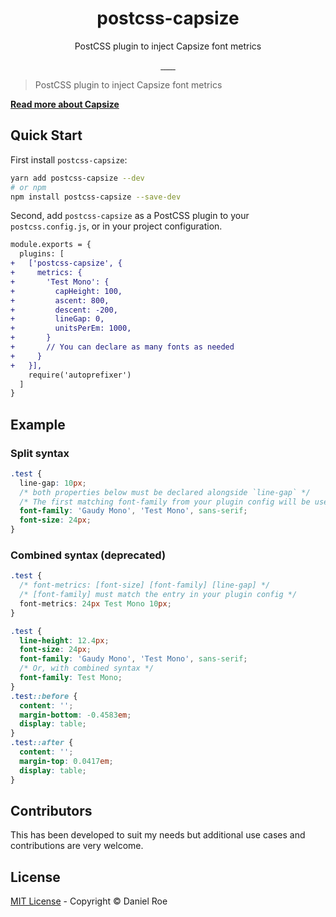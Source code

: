 <h1 align="center">postcss-capsize</h1>
<p align="center">PostCSS plugin to inject Capsize font metrics</p>

<p align="center">
<a href="https://npmjs.com/package/postcss-capsize">
    <img alt="" src="https://img.shields.io/npm/v/postcss-capsize/latest.svg?style=flat-square">
</a>
<a href="https://bundlephobia.com/result?p=postcss-capsize">
    <img alt="" src="https://img.shields.io/bundlephobia/minzip/postcss-capsize?style=flat-square">
</a>
<a href="https://npmjs.com/package/postcss-capsize">
    <img alt="" src="https://img.shields.io/npm/dt/postcss-capsize.svg?style=flat-square">
</a>
<a href="https://lgtm.com/projects/g/danielroe/postcss-capsize">
    <img alt="" src="https://img.shields.io/lgtm/alerts/github/danielroe/postcss-capsize?style=flat-square">
</a>
<a href="https://lgtm.com/projects/g/danielroe/postcss-capsize">
    <img alt="" src="https://img.shields.io/lgtm/grade/javascript/github/danielroe/postcss-capsize?style=flat-square">
</a>
<a href="https://david-dm.org/danielroe/postcss-capsize">
    <img alt="" src="https://img.shields.io/david/danielroe/postcss-capsize.svg?style=flat-square">
</a>
<a href="https://codecov.io/gh/danielroe/postcss-capsize">
    <img alt="" src="https://img.shields.io/codecov/c/github/danielroe/postcss-capsize.svg?style=flat-square">
</a>
</p>

> PostCSS plugin to inject Capsize font metrics

[**Read more about Capsize**](https://seek-oss.github.io/capsize/)

## Quick Start

First install `postcss-capsize`:

```bash
yarn add postcss-capsize --dev
# or npm
npm install postcss-capsize --save-dev
```

Second, add `postcss-capsize` as a PostCSS plugin to your `postcss.config.js`, 
or in your project configuration.

```diff
module.exports = {
  plugins: [
+   ['postcss-capsize', {
+     metrics: {
+       'Test Mono': {
+         capHeight: 100,
+         ascent: 800,
+         descent: -200,
+         lineGap: 0,
+         unitsPerEm: 1000,
+       }
+       // You can declare as many fonts as needed
+     }
+   }],
    require('autoprefixer')
  ]
}
```

## Example

### Split syntax
```css
.test {
  line-gap: 10px;
  /* both properties below must be declared alongside `line-gap` */
  /* The first matching font-family from your plugin config will be used */
  font-family: 'Gaudy Mono', 'Test Mono', sans-serif;
  font-size: 24px;
}
```

### Combined syntax (deprecated)
```css
.test {
  /* font-metrics: [font-size] [font-family] [line-gap] */
  /* [font-family] must match the entry in your plugin config */
  font-metrics: 24px Test Mono 10px;
}
```

```css
.test {
  line-height: 12.4px;
  font-size: 24px;
  font-family: 'Gaudy Mono', 'Test Mono', sans-serif;
  /* Or, with combined syntax */
  font-family: Test Mono; 
}
.test::before {
  content: '';
  margin-bottom: -0.4583em;
  display: table; 
}
.test::after {
  content: '';
  margin-top: 0.0417em;
  display: table; 
}
```

## Contributors

This has been developed to suit my needs but additional use cases and contributions are very welcome.

## License

[MIT License](./LICENSE) - Copyright &copy; Daniel Roe
